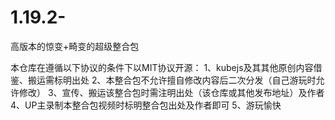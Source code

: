 # 1.19.2-
高版本的惊变+畸变的超级整合包

本仓库在遵循以下协议的条件下以MIT协议开源：
1、kubejs及其其他原创内容借鉴、搬运需标明出处
2、本整合包不允许擅自修改内容后二次分发（自己游玩时允许修改）
3、宣传、搬运该整合包时需注明出处（该仓库或其他发布地址）及作者
4、UP主录制本整合包视频时标明整合包出处及作者即可
5、游玩愉快
